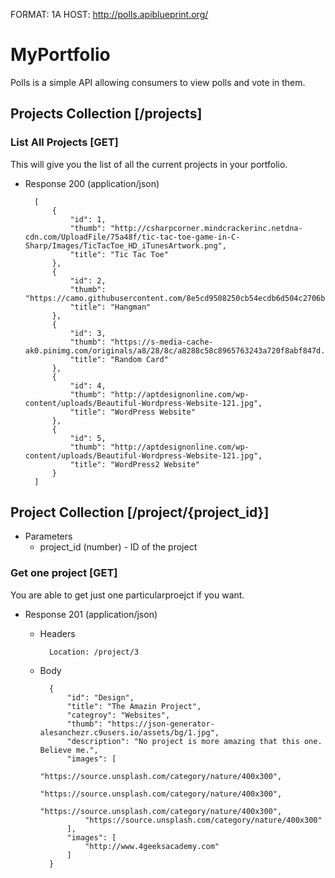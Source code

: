 FORMAT: 1A
HOST: http://polls.apiblueprint.org/

# MyPortfolio

Polls is a simple API allowing consumers to view polls and vote in them.

## Projects Collection [/projects]

### List All Projects [GET]

This will give you the list of all the current projects in your portfolio.

+ Response 200 (application/json)

        [
            {
                "id": 1,
                "thumb": "http://csharpcorner.mindcrackerinc.netdna-cdn.com/UploadFile/75a48f/tic-tac-toe-game-in-C-Sharp/Images/TicTacToe_HD_iTunesArtwork.png",
                "title": "Tic Tac Toe"
            },
            {
                "id": 2,
                "thumb": "https://camo.githubusercontent.com/8e5cd9508250cb54ecdb6d504c2706b51db2b706/687474703a2f2f636f6e74656e742e73637265656e636173742e636f6d2f75736572732f746f67616b616e6761726f6f2f666f6c646572732f4a696e672f6d656469612f65353438366633622d363038662d343364392d396135352d3737356464646135623732372f323031352d30342d31385f313134342e706e67",
                "title": "Hangman"
            },
            {
                "id": 3,
                "thumb": "https://s-media-cache-ak0.pinimg.com/originals/a8/28/8c/a8288c58c8965763243a720f8abf847d.jpg",
                "title": "Random Card"
            },
            {
                "id": 4,
                "thumb": "http://aptdesignonline.com/wp-content/uploads/Beautiful-Wordpress-Website-121.jpg",
                "title": "WordPress Website"
            },
            {
                "id": 5,
                "thumb": "http://aptdesignonline.com/wp-content/uploads/Beautiful-Wordpress-Website-121.jpg",
                "title": "WordPress2 Website"
            }
        ]

## Project Collection [/project/{project_id}]

+ Parameters
    + project_id (number) - ID of the project

### Get one project [GET]

You are able to get just one particularproejct if you want.

+ Response 201 (application/json)

    + Headers

            Location: /project/3

    + Body

            {
                "id": "Design",
                "title": "The Amazin Project",
                "categroy": "Websites",
                "thumb": "https://json-generator-alesanchezr.c9users.io/assets/bg/1.jpg",
                "description": "No project is more amazing that this one. Believe me.",
                "images": [
					"https://source.unsplash.com/category/nature/400x300",
					"https://source.unsplash.com/category/nature/400x300",
					"https://source.unsplash.com/category/nature/400x300",
					"https://source.unsplash.com/category/nature/400x300"
				],
                "images": [
					"http://www.4geeksacademy.com"
				]
            }
